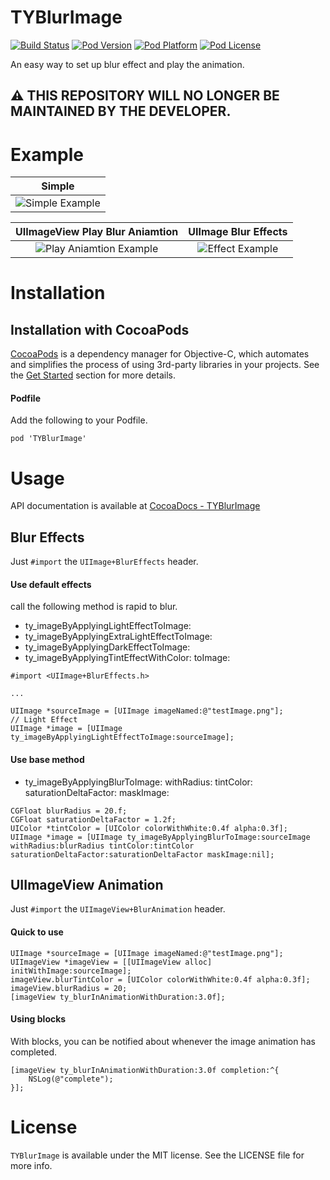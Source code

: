 TYBlurImage
=========
[![Build Status](http://img.shields.io/travis/luckytianyiyan/TYBlurImage/master.svg?style=flat)](https://travis-ci.org/luckytianyiyan/TYBlurImage)
[![Pod Version](http://img.shields.io/cocoapods/v/TYBlurImage.svg?style=flat)](http://cocoadocs.org/docsets/TYBlurImage/)
[![Pod Platform](http://img.shields.io/cocoapods/p/TYBlurImage.svg?style=flat)](http://cocoadocs.org/docsets/TYBlurImage/)
[![Pod License](http://img.shields.io/cocoapods/l/TYBlurImage.svg?style=flat)](https://www.apache.org/licenses/LICENSE-2.0.html)

An easy way to set up blur effect and play the animation.

## :warning: THIS REPOSITORY WILL NO LONGER BE MAINTAINED BY THE DEVELOPER.

Example
===
|               Simple               |
|:----------------------------------:|
| ![Simple Example](gifs/Simple.gif) |

|        UIImageView Play Blur Aniamtion        |       UIImage Blur Effects       |
|:---------------------------------------------:|:--------------------------------:|
| ![Play Aniamtion Example](gifs/Animation.gif) | ![Effect Example](gifs/Blur.gif) |


Installation
===

Installation with CocoaPods
---

[CocoaPods](http://cocoapods.org/) is a dependency manager for Objective-C, which automates and simplifies the process of using 3rd-party libraries in your projects. See the [Get Started](http://cocoapods.org/#get_started) section for more details.

#### Podfile

Add the following to your Podfile.

```
pod 'TYBlurImage'
```

Usage
===

API documentation is available at [CocoaDocs - TYBlurImage](http://cocoadocs.org/docsets/TYBlurImage/)

Blur Effects
---

Just `#import` the `UIImage+BlurEffects` header.

#### Use default effects

call the following method is rapid to blur.

* ty_imageByApplyingLightEffectToImage:
* ty_imageByApplyingExtraLightEffectToImage:
* ty_imageByApplyingDarkEffectToImage:
* ty_imageByApplyingTintEffectWithColor: toImage:

```
#import <UIImage+BlurEffects.h>

...

UIImage *sourceImage = [UIImage imageNamed:@"testImage.png"];
// Light Effect
UIImage *image = [UIImage ty_imageByApplyingLightEffectToImage:sourceImage];
```

#### Use base method

- ty_imageByApplyingBlurToImage: withRadius: tintColor: saturationDeltaFactor: maskImage:

```
CGFloat blurRadius = 20.f;
CGFloat saturationDeltaFactor = 1.2f;
UIColor *tintColor = [UIColor colorWithWhite:0.4f alpha:0.3f];
UIImage *image = [UIImage ty_imageByApplyingBlurToImage:sourceImage withRadius:blurRadius tintColor:tintColor saturationDeltaFactor:saturationDeltaFactor maskImage:nil];
```

UIImageView Animation
---

Just `#import` the `UIImageView+BlurAnimation` header.

#### Quick to use

```
UIImage *sourceImage = [UIImage imageNamed:@"testImage.png"];
UIImageView *imageView = [[UIImageView alloc] initWithImage:sourceImage];
imageView.blurTintColor = [UIColor colorWithWhite:0.4f alpha:0.3f];
imageView.blurRadius = 20;
[imageView ty_blurInAnimationWithDuration:3.0f];
```
#### Using blocks

With blocks, you can be notified about whenever the image animation has completed.

```
[imageView ty_blurInAnimationWithDuration:3.0f completion:^{
	NSLog(@"complete");
}];
```

License
===

`TYBlurImage` is available under the MIT license. See the LICENSE file for more info.
